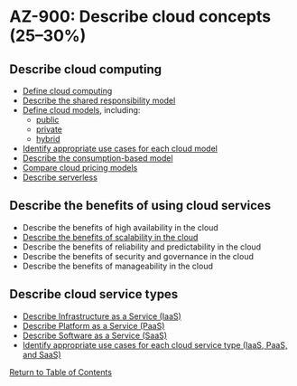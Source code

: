 # AZ-900: Describe cloud concepts (25–30%)

## Describe cloud computing
* [Define cloud computing](https://azure.microsoft.com/en-us/resources/cloud-computing-dictionary/what-is-cloud-computing/)
* [Describe the shared responsibility model](https://learn.microsoft.com/en-us/azure/security/fundamentals/shared-responsibility)
* [Define cloud models](https://azure.microsoft.com/en-us/resources/cloud-computing-dictionary/what-are-private-public-hybrid-clouds/), including:
    * [public](https://azure.microsoft.com/en-ca/resources/cloud-computing-dictionary/what-is-a-public-cloud/)
    * [private](https://azure.microsoft.com/en-ca/resources/cloud-computing-dictionary/what-is-a-private-cloud/)
    * [hybrid](https://azure.microsoft.com/en-ca/resources/cloud-computing-dictionary/what-is-hybrid-cloud-computing/)
* [Identify appropriate use cases for each cloud model](https://azure.microsoft.com/en-us/resources/cloud-computing-dictionary/what-are-private-public-hybrid-clouds/)
* [Describe the consumption-based model](https://learn.microsoft.com/en-us/azure/architecture/guide/multitenant/considerations/pricing-models#consumption-based-pricing)
* [Compare cloud pricing models](https://learn.microsoft.com/en-us/azure/well-architected/cost-optimization/cost-model)
* [Describe serverless](https://azure.microsoft.com/en-ca/resources/cloud-computing-dictionary/what-is-serverless-computing/)
 
## Describe the benefits of using cloud services
* Describe the benefits of high availability in the cloud
* [Describe the benefits of scalability in the cloud](https://learn.microsoft.com/en-us/azure/well-architected/performance-efficiency/scale-partition)
* Describe the benefits of reliability and predictability in the cloud
* Describe the benefits of security and governance in the cloud
* Describe the benefits of manageability in the cloud
 
## Describe cloud service types
* [Describe Infrastructure as a Service (IaaS)](https://azure.microsoft.com/en-ca/resources/cloud-computing-dictionary/what-is-iaas/)
* [Describe Platform as a Service (PaaS)](https://azure.microsoft.com/en-ca/resources/cloud-computing-dictionary/what-is-paas/)
* [Describe Software as a Service (SaaS)](https://azure.microsoft.com/en-ca/resources/cloud-computing-dictionary/what-is-saas/)
* [Identify appropriate use cases for each cloud service type (IaaS, PaaS, and SaaS)](https://azure.microsoft.com/en-us/resources/cloud-computing-dictionary/what-are-private-public-hybrid-clouds/)

[Return to Table of Contents](README.md)